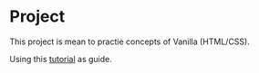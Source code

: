 # Project
This project is mean to practie concepts of Vanilla (HTML/CSS).

Using this [tutorial](https://www.youtube.com/watch?v=-r9TTW0D3t4&ab_channel=CodingNepal) as guide.

